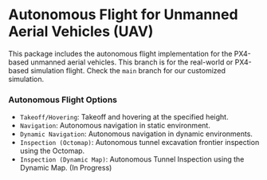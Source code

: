 # Autonomous Flight for Unmanned Aerial Vehicles (UAV)

This package includes the autonomous flight implementation for the PX4-based unmanned aerial vehicles. This branch is for the real-world or PX4-based simulation flight. Check the ```main``` branch for our customized simulation.


### Autonomous Flight Options
  - ```Takeoff/Hovering```: Takeoff and hovering at the specified height. 
  - ```Navigation```: Autonomous navigation in static environment.  
  - ```Dynamic Navigation```: Autonomous navigation in dynamic environments.
  - ```Inspection (Octomap)```: Autonomous tunnel excavation frontier inspection using the Octomap.
  - ```Inspection (Dynamic Map)```: Autonomous Tunnel Inspection using the Dynamic Map. (In Progress)
